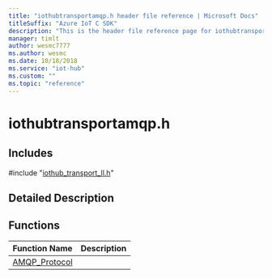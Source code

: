 ```yaml
---                             
title: "iothubtransportamqp.h header file reference | Microsoft Docs" 
titleSuffix: "Azure IoT C SDK"            
description: "This is the header file reference page for iothubtransportamqp.h in the Azure IoT C SDK. This SDK is used with Azure IoT Hub and Azure IoT Hub Device Provisioning Service"            
manager: timlt                 
author: wesmc7777              
ms.author: wesmc               
ms.date: 10/18/2018                    
ms.service: "iot-hub"             
ms.custom: ""                
ms.topic: "reference"        
---                            
```


# iothubtransportamqp.h 

## Includes

\#include "[iothub_transport_ll.h](iothub-transport-ll-h.md)"  

## Detailed Description

## Functions

Function Name                  | Description                                
--------------------------------|---------------------------------------------
[AMQP_Protocol](./iothubtransportamqp-h/amqp-protocol.md)            | 

